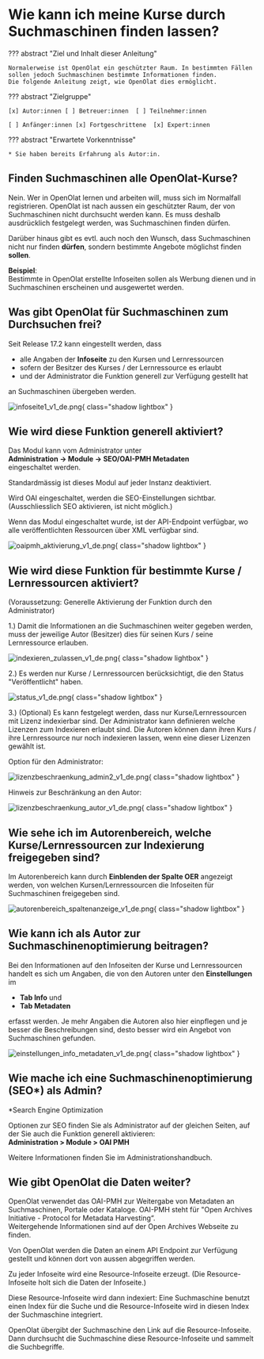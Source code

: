 # Wie kann ich meine Kurse durch Suchmaschinen finden lassen?

??? abstract "Ziel und Inhalt dieser Anleitung"

    Normalerweise ist OpenOlat ein geschützter Raum. In bestimmten Fällen sollen jedoch Suchmaschinen bestimmte Informationen finden.
    Die folgende Anleitung zeigt, wie OpenOlat dies ermöglicht.

??? abstract "Zielgruppe"

    [x] Autor:innen [ ] Betreuer:innen  [ ] Teilnehmer:innen

    [ ] Anfänger:innen [x] Fortgeschrittene  [x] Expert:innen


??? abstract "Erwartete Vorkenntnisse"

    * Sie haben bereits Erfahrung als Autor:in.


## Finden Suchmaschinen alle OpenOlat-Kurse?

Nein. Wer in OpenOlat lernen und arbeiten will, muss sich im Normalfall registrieren. OpenOlat ist nach aussen ein geschützter Raum, der von Suchmaschinen nicht durchsucht werden kann. Es muss deshalb ausdrücklich festgelegt werden, was Suchmaschinen finden dürfen.

Darüber hinaus gibt es evtl. auch noch den Wunsch, dass Suchmaschinen nicht nur finden <b>dürfen</b>, sondern bestimmte Angebote möglichst finden <b>sollen</b>. 

<b>Beispiel</b>: <br>Bestimmte in OpenOlat erstellte Infoseiten sollen als Werbung dienen und in Suchmaschinen erscheinen und ausgewertet werden.


## Was gibt OpenOlat für Suchmaschinen zum Durchsuchen frei?

Seit Release 17.2 kann eingestellt werden, dass

* alle Angaben der <b>Infoseite</b> zu den Kursen und Lernressourcen
* sofern der Besitzer des Kurses / der Lernressource es erlaubt
* und der Administrator die Funktion generell zur Verfügung gestellt hat 

an Suchmaschinen übergeben werden.

![infoseite1_v1_de.png](assets/infoseite1_v1_de.png){ class="shadow lightbox" }


## Wie wird diese Funktion generell aktiviert?

Das Modul kann vom Administrator unter 
<br> <b>Administration -> Module -> SEO/OAI-PMH Metadaten</b><br>
eingeschaltet werden. 

Standardmässig ist dieses Modul auf jeder Instanz deaktiviert.

Wird OAI eingeschaltet, werden die SEO-Einstellungen sichtbar. (Ausschliesslich SEO aktivieren, ist nicht möglich.)

Wenn das Modul eingeschaltet wurde, ist der API-Endpoint verfügbar, wo alle veröffentlichten Ressourcen über XML verfügbar sind.

![oaipmh_aktivierung_v1_de.png](assets/oaipmh_aktivierung_v1_de.png){ class="shadow lightbox" }


## Wie wird diese Funktion für bestimmte Kurse / Lernressourcen aktiviert?

(Voraussetzung: Generelle Aktivierung der Funktion durch den Administrator)

1.) Damit die Informationen an die Suchmaschinen weiter gegeben werden, muss der jeweilige Autor (Besitzer) dies für seinen Kurs / seine Lernressource erlauben.

![indexieren_zulassen_v1_de.png](assets/indexieren_zulassen_v1_de.png){ class="shadow lightbox" }

2.) Es werden nur Kurse / Lernressourcen berücksichtigt, die den Status "Veröffentlicht" haben.

![status_v1_de.png](assets/status_v1_de.png){ class="shadow lightbox" }

3.) (Optional) Es kann festgelegt werden, dass nur Kurse/Lernressourcen mit Lizenz indexierbar sind. Der Administrator kann definieren welche Lizenzen zum Indexieren erlaubt sind. Die Autoren können dann ihren Kurs / ihre Lernressource nur noch indexieren lassen, wenn eine dieser Lizenzen gewählt ist.

Option für den Administrator:

![lizenzbeschraenkung_admin2_v1_de.png](assets/lizenzbeschraenkung_admin2_v1_de.png){ class="shadow lightbox" }

Hinweis zur Beschränkung an den Autor:

![lizenzbeschraenkung_autor_v1_de.png](assets/lizenzbeschraenkung_autor_v1_de.png){ class="shadow lightbox" }


## Wie sehe ich im Autorenbereich, welche Kurse/Lernressourcen zur Indexierung freigegeben sind?

Im Autorenbereich kann durch <b>Einblenden der Spalte OER</b> angezeigt werden, von welchen Kursen/Lernressourcen die Infoseiten für Suchmaschinen freigegeben sind.

![autorenbereich_spaltenanzeige_v1_de.png](assets/autorenbereich_spaltenanzeige_v1_de.png){ class="shadow lightbox" }


## Wie kann ich als Autor zur Suchmaschinenoptimierung beitragen?

Bei den Informationen auf den Infoseiten der Kurse und Lernressourcen handelt es sich um Angaben, die von den Autoren unter den <b>Einstellungen</b> im 

* <b>Tab Info</b> und 
* <b>Tab Metadaten</b> <br>

erfasst werden. Je mehr Angaben die Autoren also hier einpflegen und je besser die Beschreibungen sind, desto besser wird ein Angebot von Suchmaschinen gefunden.

![einstellungen_info_metadaten_v1_de.png](assets/einstellungen_info_metadaten_v1_de.png){ class="shadow lightbox" }


## Wie mache ich eine Suchmaschinenoptimierung (SEO*) als Admin?
*Search Engine Optimization

Optionen zur SEO finden Sie als Administrator auf der gleichen Seiten, auf der Sie auch die Funktion generell aktivieren:
<br> <b>Administration > Module > OAI PMH</b><br>

Weitere Informationen finden Sie im Administrationshandbuch.


## Wie gibt OpenOlat die Daten weiter?

OpenOlat verwendet das OAI-PMH zur Weitergabe von Metadaten an Suchmaschinen, Portale oder Kataloge. OAI-PMH steht für "Open Archives Initiative - Protocol for Metadata Harvesting“.<br> Weitergehende Informationen sind auf der Open Archives Webseite zu finden.

Von OpenOlat werden die Daten an einem API Endpoint zur Verfügung gestellt und können dort von aussen abgegriffen werden.

Zu jeder Infoseite wird eine Resource-Infoseite erzeugt. (Die Resource-Infoseite holt sich die Daten der Infoseite.)

Diese Resource-Infoseite wird dann indexiert: Eine Suchmaschine benutzt einen Index für die Suche und die Resource-Infoseite wird in diesen Index der Suchmaschine integriert.

OpenOlat übergibt der Suchmaschine den Link auf die Resource-Infoseite. Dann durchsucht die Suchmaschine diese Resource-Infoseite und sammelt die Suchbegriffe.